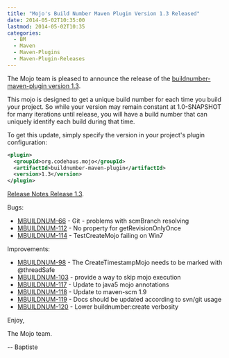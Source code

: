 ```yaml
---
title: "Mojo's Build Number Maven Plugin Version 1.3 Released"
date: 2014-05-02T10:35:00
lastmod: 2014-05-02T10:35
categories:
  - BM
  - Maven
  - Maven-Plugins
  - Maven-Plugin-Releases
---
```

The Mojo team is pleased to announce the release of the 
[buildnumber-maven-plugin version 1.3](http://mojo.codehaus.org/buildnumber-maven-plugin/).

This mojo is designed to get a unique build number for each time you build your project. 
So while your version may remain constant at 1.0-SNAPSHOT for many iterations until release, 
you will have a build number that can uniquely identify each build during that time.

To get this update, simply specify the version in your project's plugin configuration:

```xml
<plugin>
  <groupId>org.codehaus.mojo</groupId>
  <artifactId>buildnumber-maven-plugin</artifactId>
  <version>1.3</version>
</plugin>
```
<!-- more -->

[Release Notes Release 1.3](https://jira.codehaus.org/secure/ReleaseNote.jspa?projectId=12124&version=18855).

Bugs:

* [MBUILDNUM-66](https://issues.apache.org/jira/browse/MBUILDNUM-66) - Git - problems with scmBranch resolving
* [MBUILDNUM-112](https://issues.apache.org/jira/browse/MBUILDNUM-112) - No property for getRevisionOnlyOnce
* [MBUILDNUM-114](https://issues.apache.org/jira/browse/MBUILDNUM-114) - TestCreateMojo failing on Win7

Improvements:

* [MBUILDNUM-98](https://issues.apache.org/jira/browse/MBUILDNUM-98) - The CreateTimestampMojo needs to be marked with @threadSafe
* [MBUILDNUM-103](https://issues.apache.org/jira/browse/MBUILDNUM-103) - provide a way to skip mojo execution
* [MBUILDNUM-117](https://issues.apache.org/jira/browse/MBUILDNUM-117) - Update to java5 mojo annotations
* [MBUILDNUM-118](https://issues.apache.org/jira/browse/MBUILDNUM-118) - Update to maven-scm 1.9
* [MBUILDNUM-119](https://issues.apache.org/jira/browse/MBUILDNUM-119) - Docs should be updated according to svn/git usage
* [MBUILDNUM-120](https://issues.apache.org/jira/browse/MBUILDNUM-120) - Lower buildnumber:create verbosity


Enjoy,

The Mojo team.

-- Baptiste

